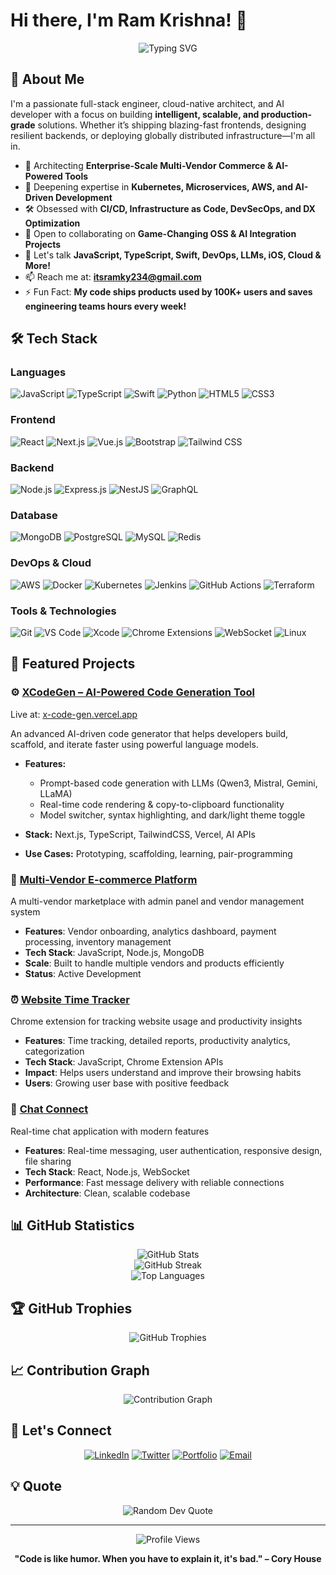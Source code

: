 # Hi there, I'm Ram Krishna! 👋

<div align="center">
  <img src="https://readme-typing-svg.herokuapp.com?font=Fira+Code&pause=1000&color=2F81F7&center=true&vCenter=true&width=600&lines=Full+Stack+Engineer+%7C+AI+Builder;JavaScript+%26+TypeScript+Craftsman;DevOps+%7C+Cloud+Native+Specialist;Python + Developer;Open+Source+Contributor;Driven+to+Create+Impact" alt="Typing SVG" />
</div>

## 🚀 About Me

I'm a passionate full-stack engineer, cloud-native architect, and AI developer with a focus on building **intelligent, scalable, and production-grade** solutions. Whether it’s shipping blazing-fast frontends, designing resilient backends, or deploying globally distributed infrastructure—I'm all in.

* 🔭 Architecting **Enterprise-Scale Multi-Vendor Commerce & AI-Powered Tools**
* 🌱 Deepening expertise in **Kubernetes, Microservices, AWS, and AI-Driven Development**
* 🛠️ Obsessed with **CI/CD, Infrastructure as Code, DevSecOps, and DX Optimization**
* 👯 Open to collaborating on **Game-Changing OSS & AI Integration Projects**
* 💬 Let's talk **JavaScript, TypeScript, Swift, DevOps, LLMs, iOS, Cloud & More!**
* 📫 Reach me at: **[itsramky234@gmail.com](mailto:itsramky234@gmail.com)**
* ⚡ Fun Fact: **My code ships products used by 100K+ users and saves engineering teams hours every week!**

## 🛠️ Tech Stack

### Languages

![JavaScript](https://img.shields.io/badge/-JavaScript-F7DF1E?style=flat-square\&logo=javascript\&logoColor=black)
![TypeScript](https://img.shields.io/badge/-TypeScript-3178C6?style=flat-square\&logo=typescript\&logoColor=white)
![Swift](https://img.shields.io/badge/-Swift-FA7343?style=flat-square\&logo=swift\&logoColor=white)
![Python](https://img.shields.io/badge/-Python-3776AB?style=flat-square\&logo=python\&logoColor=white)
![HTML5](https://img.shields.io/badge/-HTML5-E34F26?style=flat-square\&logo=html5\&logoColor=white)
![CSS3](https://img.shields.io/badge/-CSS3-1572B6?style=flat-square\&logo=css3\&logoColor=white)

### Frontend

![React](https://img.shields.io/badge/-React-61DAFB?style=flat-square\&logo=react\&logoColor=black)
![Next.js](https://img.shields.io/badge/-Next.js-000000?style=flat-square\&logo=next.js\&logoColor=white)
![Vue.js](https://img.shields.io/badge/-Vue.js-4FC08D?style=flat-square\&logo=vue.js\&logoColor=white)
![Bootstrap](https://img.shields.io/badge/-Bootstrap-7952B3?style=flat-square\&logo=bootstrap\&logoColor=white)
![Tailwind CSS](https://img.shields.io/badge/-Tailwind%20CSS-06B6D4?style=flat-square\&logo=tailwindcss\&logoColor=white)

### Backend

![Node.js](https://img.shields.io/badge/-Node.js-339933?style=flat-square\&logo=node.js\&logoColor=white)
![Express.js](https://img.shields.io/badge/-Express.js-000000?style=flat-square\&logo=express\&logoColor=white)
![NestJS](https://img.shields.io/badge/-NestJS-E0234E?style=flat-square\&logo=nestjs\&logoColor=white)
![GraphQL](https://img.shields.io/badge/-GraphQL-E10098?style=flat-square\&logo=graphql\&logoColor=white)

### Database

![MongoDB](https://img.shields.io/badge/-MongoDB-47A248?style=flat-square\&logo=mongodb\&logoColor=white)
![PostgreSQL](https://img.shields.io/badge/-PostgreSQL-336791?style=flat-square\&logo=postgresql\&logoColor=white)
![MySQL](https://img.shields.io/badge/-MySQL-4479A1?style=flat-square\&logo=mysql\&logoColor=white)
![Redis](https://img.shields.io/badge/-Redis-DC382D?style=flat-square\&logo=redis\&logoColor=white)

### DevOps & Cloud

![AWS](https://img.shields.io/badge/-AWS-232F3E?style=flat-square\&logo=amazon-aws\&logoColor=white)
![Docker](https://img.shields.io/badge/-Docker-2496ED?style=flat-square\&logo=docker\&logoColor=white)
![Kubernetes](https://img.shields.io/badge/-Kubernetes-326CE5?style=flat-square\&logo=kubernetes\&logoColor=white)
![Jenkins](https://img.shields.io/badge/-Jenkins-D24939?style=flat-square\&logo=jenkins\&logoColor=white)
![GitHub Actions](https://img.shields.io/badge/-GitHub%20Actions-2088FF?style=flat-square\&logo=github-actions\&logoColor=white)
![Terraform](https://img.shields.io/badge/-Terraform-623CE4?style=flat-square\&logo=terraform\&logoColor=white)

### Tools & Technologies

![Git](https://img.shields.io/badge/-Git-F05032?style=flat-square\&logo=git\&logoColor=white)
![VS Code](https://img.shields.io/badge/-VS%20Code-007ACC?style=flat-square\&logo=visual-studio-code\&logoColor=white)
![Xcode](https://img.shields.io/badge/-Xcode-147EFB?style=flat-square\&logo=xcode\&logoColor=white)
![Chrome Extensions](https://img.shields.io/badge/-Chrome%20Extensions-4285F4?style=flat-square\&logo=google-chrome\&logoColor=white)
![WebSocket](https://img.shields.io/badge/-WebSocket-010101?style=flat-square\&logo=socket.io\&logoColor=white)
![Linux](https://img.shields.io/badge/-Linux-FCC624?style=flat-square\&logo=linux\&logoColor=black)

## 🎯 Featured Projects

### ⚙️ [XCodeGen – AI-Powered Code Generation Tool](https://github.com/imramkrishna/xcodegen)

Live at: [x-code-gen.vercel.app](https://x-code-gen.vercel.app)

An advanced AI-driven code generator that helps developers build, scaffold, and iterate faster using powerful language models.

* **Features:**

  * Prompt-based code generation with LLMs (Qwen3, Mistral, Gemini, LLaMA)
  * Real-time code rendering & copy-to-clipboard functionality
  * Model switcher, syntax highlighting, and dark/light theme toggle
* **Stack:** Next.js, TypeScript, TailwindCSS, Vercel, AI APIs
* **Use Cases:** Prototyping, scaffolding, learning, pair-programming

### 🛒 [Multi-Vendor E-commerce Platform](https://github.com/imramkrishna/multivendor)

A multi-vendor marketplace with admin panel and vendor management system

* **Features**: Vendor onboarding, analytics dashboard, payment processing, inventory management
* **Tech Stack**: JavaScript, Node.js, MongoDB
* **Scale**: Built to handle multiple vendors and products efficiently
* **Status**: Active Development

### ⏰ [Website Time Tracker](https://github.com/imramkrishna/Website-Time-Tracker)

Chrome extension for tracking website usage and productivity insights

* **Features**: Time tracking, detailed reports, productivity analytics, categorization
* **Tech Stack**: JavaScript, Chrome Extension APIs
* **Impact**: Helps users understand and improve their browsing habits
* **Users**: Growing user base with positive feedback

### 💬 [Chat Connect](https://github.com/imramkrishna/Chat-Connect)

Real-time chat application with modern features

* **Features**: Real-time messaging, user authentication, responsive design, file sharing
* **Tech Stack**: React, Node.js, WebSocket
* **Performance**: Fast message delivery with reliable connections
* **Architecture**: Clean, scalable codebase

## 📊 GitHub Statistics

<div align="center">
  <img src="https://github-readme-stats.vercel.app/api?username=imramkrishna&show_icons=true&theme=tokyonight&count_private=true" alt="GitHub Stats" />
</div>

<div align="center">
  <img src="https://github-readme-streak-stats.herokuapp.com/?user=imramkrishna&theme=tokyonight" alt="GitHub Streak" />
</div>

<div align="center">
  <img src="https://github-readme-stats.vercel.app/api/top-langs/?username=imramkrishna&layout=compact&theme=tokyonight" alt="Top Languages" />
</div>

## 🏆 GitHub Trophies

<div align="center">
  <img src="https://github-profile-trophy.vercel.app/?username=imramkrishna&theme=tokyonight&no-frame=true&no-bg=true&margin-w=4" alt="GitHub Trophies" />
</div>

## 📈 Contribution Graph

<div align="center">
  <img src="https://github-readme-activity-graph.vercel.app/graph?username=imramkrishna&theme=tokyo-night" alt="Contribution Graph" />
</div>

## 🤝 Let's Connect

<div align="center">

[![LinkedIn](https://img.shields.io/badge/-LinkedIn-0077B5?style=for-the-badge\&logo=linkedin\&logoColor=white)](https://www.linkedin.com/in/ramkrishnaprofile/)
[![Twitter](https://img.shields.io/badge/-Twitter-1DA1F2?style=for-the-badge\&logo=twitter\&logoColor=white)](https://x.com/ramkrishnacode)
[![Portfolio](https://img.shields.io/badge/-Portfolio-000000?style=for-the-badge\&logo=vercel\&logoColor=white)](https://ramkrishnacode.tech)
[![Email](https://img.shields.io/badge/-Email-D14836?style=for-the-badge\&logo=gmail\&logoColor=white)](mailto:itsramky234@gmail.com)

</div>

## 💡 Quote

<div align="center">
  <img src="https://quotes-github-readme.vercel.app/api?type=horizontal&theme=tokyonight" alt="Random Dev Quote" />
</div>

---

<div align="center">
  <img src="https://komarev.com/ghpvc/?username=imramkrishna&label=Profile%20views&color=0e75b6&style=flat" alt="Profile Views" />
</div>

<div align="center">

**"Code is like humor. When you have to explain it, it's bad." – Cory House**

</div>

